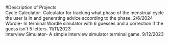 #Description of Projects\
Cycle Calculator- Calculator for tracking what phase of the menstrual cycle the user is in and generating advice according to the phase. 2/6/2024\
Wordle- In terminal Wordle simulator with 6 guesses and a correction if the guess isn't 5 letters. 11/11/2023\
Interview Simulator- A simple interview simulator terminal game. 9/12/2023

